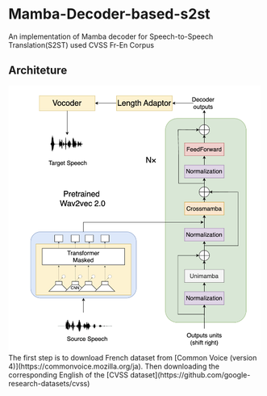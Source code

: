 # Mamba-Decoder-based-s2st
An implementation of Mamba decoder for Speech-to-Speech Translation(S2ST) used CVSS Fr-En Corpus
## Architeture
<img src="figure/model.png" alt="model structure" width="500" />
The first step is to download French dataset from [Common Voice (version 4)](https://commonvoice.mozilla.org/ja).
Then downloading the corresponding English of the [CVSS dataset](https://github.com/google-research-datasets/cvss)
